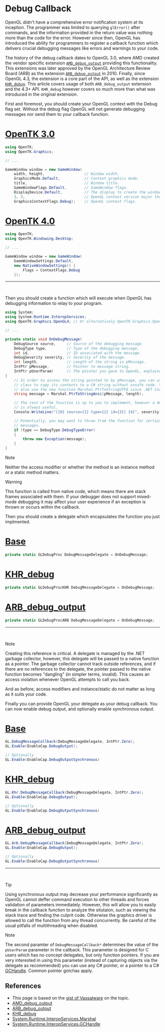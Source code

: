 Debug Callback
==============
OpenGL didn't have a comprehensive error notification system at its inception.
The programmer was limited to querying `glError()` after commands, and the
information provided in the return value was nothing more than the code for the
error. However since then, OpenGL has introduced the ability for programmers to
register a callback function which delivers crucial debugging messages like
errors and warnings to your code.

The history of the debug callback dates to OpenGL 3.0, where AMD created the
vendor specific extension [`AMD_debug_output`](https://registry.khronos.org/OpenGL/extensions/AMD/AMD_debug_output.txt 
"Specification document for AMD_debug_output.") providing this functionality.
This extensions was later approved by the OpenGL Architecture Review Board (ARB)
as the extension [`ARB_debug_output`](https://registry.khronos.org/OpenGL/extensions/ARB/ARB_debug_output.txt
"Specification document for ARB_debug_output.") in 2010\. Finally, since OpenGL
4.3, the extension is a core part of the API, as well as the extension
[`KHR_debug`](https://registry.khronos.org/OpenGL/extensions/KHR/KHR_debug.txt
"Specification document for KHR_debug."). This article covers usage of
both `ARB_debug_output` extension and the 4.3+ API. `KHR_debug` however covers
so much more than what was introduced in the original extension.

First and foremost, you should create your OpenGL context with the Debug flag
set. Without the debug flag OpenGL will not generate debugging messages nor
send them to your callback function.

# [OpenTK 3.0](#tab/debug-context-3)
```cs
using OpenTK;
using OpenTK.Graphics;

// ...

GameWindow window = new GameWindow(
    width, height,                  // Window width.
    GraphicsMode.Default,           // Context graphics mode.
    title,                          // Window title.
    GameWindowFlags.Default,        // GameWindow flags.
    DisplayDevice.Default,          // The display to create the window in.
    3, 3,                           // OpenGL context version major then minor.
    GraphicsContextFlags.Debug);    // OpenGL context flags.
```
# [OpenTK 4.0](#tab/debug-context-4)
```cs
using OpenTK;
using OpenTK.Windowing.Desktop;

// ...

GameWindow window = new GameWindow(
    GameWindowSettings.Default,
    new NativeWindowSettings() {
        Flags = ContextFlags.Debug
    });
```
***
<br/>

Then you should create a function which will execute when OpenGL has
debugging information to relay to your program.

```cs
using System;
using System.Runtime.InteropServices;
using OpenTK.Graphics.OpenGL4; // Or alternatively OpenTK.Graphics.OpenGL

// ...

private static void OnDebugMessage(
    DebugSource source,     // Source of the debugging message.
    DebugType type,         // Type of the debugging message.
    int id,                 // ID associated with the message.
    DebugSeverity severity, // Severity of the message.
    int length,             // Length of the string in pMessage.
    IntPtr pMessage,        // Pointer to message string.
    IntPtr pUserParam)      // The pointer you gave to OpenGL, explained later.
{
    // In order to access the string pointed to by pMessage, you can use Marshal
    // class to copy its contents to a C# string without unsafe code. You can
    // also use the new function Marshal.PtrToStringUTF8 since .NET Core 1.1.
    string message = Marshal.PtrToStringAnsi(pMessage, length);

    // The rest of the function is up to you to implement, however a debug output
    // is always useful.
    Console.WriteLine("[{0} source={1} type={2} id={3}] {4}", severity, source, type, id, message);

    // Potentially, you may want to throw from the function for certain severity
    // messages.
    if (type == DebugType.DebugTypeError)
    {
        throw new Exception(message);
    }
}
```

> [!NOTE]
> Neither the access modifier or whether the method is an instance method or a
> static method matters.

> [!WARNING]
> This function is called from native code, which means there are stack frames
> associated with them. If your debugger does not support mixed-mode debugging
> it may affect your user experience if an exception is thrown or occurs within
> the callback.

Then you should create a delegate which encapsulates the function you just
implmented.
# [Base](#tab/delegate-gl)
```cs
private static GLDebugProc DebugMessageDelegate = OnDebugMessage;
```
# [KHR_debug](#tab/delegate-khr)
```cs
private static GLDebugProcKHR DebugMessageDelegate = OnDebugMessage;
```
# [ARB_debug_output](#tab/delegate-arb)
```cs
private static GLDebugProcARB DebugMessageDelegate = OnDebugMessage;
```
***
<br/>

> [!NOTE]
> Creating this reference is critical. A delegate is managed by the .NET garbage
> collector, however, this delegate will be passed to a native function as a
> pointer. The garbage collector cannot track outside references, and if there
> are no references to the delegate, the pointer passed to the native function
> becomes "dangling" (in simpler terms, invalid). This causes an access violation
> whenever OpenGL attempts to call you back.
>
> And as before, access modifiers and instance/static do not matter as long as it
> suits your code.

Finally you can provide OpenGL your delegate as your debug callback. You can now
enable debug output, and optionally enable synchronous output.

# [Base](#tab/enable-gl)
```cs
GL.DebugMessageCallback(DebugMessageDelegate, IntPtr.Zero);
GL.Enable(EnableCap.DebugOutput);

// Optionally
GL.Enable(EnableCap.DebugOutputSynchronous)
```
# [KHR_debug](#tab/enable-khr)
```cs
GL.Khr.DebugMessageCallback(DebugMessageDelegate, IntPtr.Zero);
GL.Enable(EnableCap.DebugOutput);

// Optionally
GL.Enable(EnableCap.DebugOutputSynchronous)
```
# [ARB_debug_output](#tab/enable-arb)
```cs
GL.Arb.DebugMessageCallback(DebugMessageDelegate, IntPtr.Zero);
GL.Enable(EnableCap.DebugOutput);

// Optionally
GL.Enable(EnableCap.DebugOutputSynchronous)
```
***
<br/>

> [!TIP]
> Using synchronous output may decrease your performance significantly as OpenGL
> cannot deffer command execution to other threads and forces validation of
> parameters immediately. However, this will allow you to easily break in the
> callback function to analyze the situtaion, such as viewing the stack trace
> and finding the culprit code. Otherwise the graphics driver is allowed to
> call the function from any thread concurrently. Be careful of the usual
> pitfalls of multithreading when disabled.

> [!NOTE]
> The second paramter of `DebugMessageCallback*` determines the value of the
> `pUserParam` parameter in the callback. This parameter is designed for C users
> which has no concept delegates, but only function pointers. If you are very
> interested in using this parameter (instead of capturing objects via the
> delegate as recommended) you can use any C# pointer, or a pointer to a C#
> [GCHandle](https://learn.microsoft.com/en-us/dotnet/api/system.runtime.interopservices.gchandle?view=net-7.0 "A structure which allows native code to reference a C# object.").
> Common pointer gotchas apply.

References
----------
 * This page is based on the [gist of Vassalware](https://gist.github.com/Vassalware/d47ff5e60580caf2cbbf0f31aa20af5d> "The original page this documentation is based on.") on the topic.
 * [AMD_debug_output](https://registry.khronos.org/OpenGL/extensions/AMD/AMD_debug_output.txt "Specification document for AMD_debug_output.")
 * [ARB_debug_output](https://registry.khronos.org/OpenGL/extensions/ARB/ARB_debug_output.txt "Specification document for ARB_debug_output.")
 * [KHR_debug](https://registry.khronos.org/OpenGL/extensions/KHR/KHR_debug.txt "Specification document for KHR_debug.")
 * [System.Runtime.InteropServices.Marshal](https://learn.microsoft.com/en-us/dotnet/api/system.runtime.interopservices.marshal?view=net-6.0 "Reference page for System.Runtime.InteropServices.Marshal class.")
 * [System.Runtime.InteropServices.GCHandle](https://learn.microsoft.com/en-us/dotnet/api/system.runtime.interopservices.gchandle?view=net-7.0 "A structure which allows native code to reference a C# object.")
